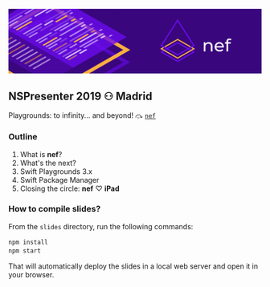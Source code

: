 ![](slides/assets/header-nef.png)

## NSPresenter 2019 ⚇ Madrid
Playgrounds: to infinity... and beyond! ⤼ [`nef`](https://nscoder.miguelangel.me)

### Outline
1. What is __nef__?
2. What's the next?
3. Swift Playgrounds 3.x
4. Swift Package Manager
5. Closing the circle: __nef__ ♡ __iPad__

### How to compile slides?

From the `slides` directory, run the following commands:

```bash
npm install
npm start
```

That will automatically deploy the slides in a local web server and open it in your browser.
